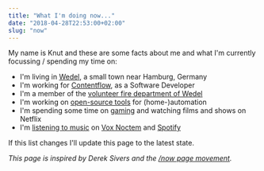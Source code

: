 ```yaml
---
title: "What I'm doing now..."
date: "2018-04-28T22:53:00+02:00"
slug: "now"
---
```


My name is Knut and these are some facts about me and what I'm currently focussing / spending my time on:

- I'm living in [Wedel](https://de.wikipedia.org/wiki/Wedel), a small town near Hamburg, Germany
- I'm working for [Contentflow](https://contentflow.org/), as a Software Developer
- I'm a member of the [volunteer fire department of Wedel](http://www.wedel.de/rathaus-politik/kommunale-betriebe/freiwillige-feuerwehr.html)
- I'm working on [open-source tools](https://knut.in/github) for (home-)automation
- I'm spending some time on [gaming](https://knut.in/steam) and watching films and shows on Netflix
- I'm [listening to music](https://knut.in/lastfm) on [Vox Noctem](http://www.voxnoctem.com/) and [Spotify](https://knut.in/spotify)

If this list changes I'll update this page to the latest state.

_This page is inspired by Derek Sivers and the [/now page movement](https://nownownow.com/about)._
